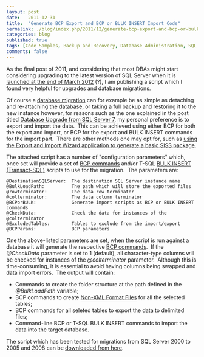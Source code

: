 ```yaml
---
layout: post
date:   2011-12-31
title:  "Generate BCP Export and BCP or BULK INSERT Import Code"
permalink: ./blog/index.php/2011/12/generate-bcp-export-and-bcp-or-bulk-insert-import-code/
categories: blog
published: true
tags: [Code Samples, Backup and Recovery, Database Administration, SQL Tools, T-SQL Programming, command-line utilities, Database Migration, data types, Upgrade, SSIS, SQL Server Integration Services]
comments: false
---
```

As the final post of 2011, and considering that most DBAs might start considering upgrading to the latest version of SQL Server when it is [launched at the end of March 2012](http://devconnections.com/shows/sp2012/default.aspx?s=185) (?), I am publishing a script which I found very helpful for upgrades and database migrations.

Of course a [database migration](http://msdn.microsoft.com/en-us/library/ms189624.aspx) can for example be as simple as detaching and re-attaching the database, or taking a full backup and restoring it to the new instance however, for reasons such as the one explained in the post titled [Database Upgrade from SQL Server 7](/blog/index.php/2011/02/database-upgrade-from-sql-server-7/), my personal preference is to export and import the data.  This can be achieved using either BCP for both the export and import, or BCP for the export and BULK INSERT commands for the import part.  There are other methods one may opt for, such as [using the Export and Import Wizard application to generate a basic SISS package](http://msdn.microsoft.com/en-us/library/ms141209.aspx).

The attached script has a number of "configuration parameters" which, once set will provide a set of [BCP commands](http://msdn.microsoft.com/en-us/library/aa337544.aspx) and/or T-SQL [BULK INSERT (Transact-SQL)](http://msdn.microsoft.com/en-us/library/ms188365.aspx) scripts to use for the migration.  The parameters are:

``` text
@DestinationSQLServer:  The destination SQL Server instance name
@BulkLoadPath:          The path which will store the exported files
@rowterminator:         The data row terminator
@colterminator:         The data column terminator
@BCPorBULK:             Generate import scripts as BCP or BULK INSERT commands
@CheckData:             Check the data for instances of the @colterminator
@ExcludedTables:        Tables to exclude from the import/export
@BCPParams:             BCP parameters
```

One the above-listed parameters are set, when the script is run against a database it will generate the respective [BCP commands](http://msdn.microsoft.com/en-us/library/ms162802.aspx).  If the _@CheckData_ parameter is set to 1 (default), all character-type columns will be checked for instances of the _@colterminator_ parameter.  Although this is time-consuming, it is essential to avoid having columns being swapped and data import errors.  The output will contain:

* Commands to create the folder structure at the path defined in the _@BulkLoadPath_ variable;
* BCP commands to create [Non-XML Format Files](http://msdn.microsoft.com/en-us/library/ms191479.aspx) for all the selected tables;
* BCP commands for all seleted tables to export the data to delimited files;
* Command-line BCP or T-SQL BULK INSERT commands to import the data into the target database.

The script which has been tested for migrations from SQL Server 2000 to 2005 and 2008 can be [downloaded from here](/assets/article_files/2011-12-generate-bcp-export-and-bcp-or-bulk-insert-import-code/generate-bcp-export-and-bcp-or-bulk-insert-import-code.zip).

